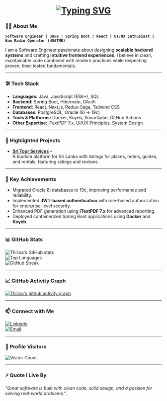 <!-- Dynamic Typing Header -->
<h1 align="center">
  <a href="#">
    <img src="https://readme-typing-svg.herokuapp.com?font=Fira+Code&size=26&pause=1000&color=36BCF7&center=true&vCenter=true&width=600&lines=Hi+there%2C+I'm+Thilina+Palamakumbura!;Software+Engineer+%7C+4S6TMB;Java+%7C+Spring+Boot+%7C+React;UI%2FUX+Enthusiast+%7C+Problem+Solver" alt="Typing SVG" />
  </a>
</h1>


### 👨‍💻 **About Me**
**`Software Engineer | Java | Spring Boot | React | UI/UX Enthusiast | Ham Radio Operator (4S6TMB)`**  

I am a Software Engineer passionate about designing **scalable backend systems** and crafting **intuitive frontend experiences**. I believe in clean, maintainable code combined with modern practices while respecting proven, time-tested fundamentals.

---

### 🛠️ **Tech Stack**
- **Languages:** Java, JavaScript (ES6+), SQL  
- **Backend:** Spring Boot, Hibernate, OAuth
- **Frontend:** React, Next.js, Redux-Saga, Tailwind CSS  
- **Databases:** PostgreSQL, Oracle (8i → 19c)  
- **Tools & Platforms:** Docker, Koyeb, SonarQube, GitHub Actions  
- **Other Expertise:** iTextPDF 7.x, UI/UX Principles, System Design  

---

### 🌟 **Highlighted Projects**
- **[Sri Tour Services](https://github.com/ThilinaPalamakumbura/sri-tour-services)** –  
  A tourism platform for Sri Lanka with listings for places, hotels, guides, and rentals, featuring ratings and reviews.

---

### 🚀 **Key Achievements**
- Migrated Oracle 8i databases to 19c, improving performance and reliability.  
- Implemented **JWT-based authentication** with role-based authorization for enterprise-level security.  
- Enhanced PDF generation using **iTextPDF 7.x** for advanced reporting.  
- Deployed containerized Spring Boot applications using **Docker** and **Koyeb**.  

---

### 📊 **GitHub Stats**
![Thilina's GitHub stats](https://github-readme-stats.vercel.app/api?username=ThilinaPalamakumbura&show_icons=true&theme=radical&count_private=true&hide=issues)  
![Top Languages](https://github-readme-stats.vercel.app/api/top-langs/?username=ThilinaPalamakumbura&layout=compact&theme=radical)  
![GitHub Streak](https://streak-stats.demolab.com?user=ThilinaPalamakumbura&theme=radical&hide_border=false)

---

### 📈 **GitHub Activity Graph**
[![Thilina's github activity graph](https://github-readme-activity-graph.vercel.app/graph?username=ThilinaPalamakumbura&theme=react-dark)](https://github.com/ashutosh00710/github-readme-activity-graph)

---

### 📫 **Connect with Me**
[![LinkedIn](https://img.shields.io/badge/LinkedIn-0A66C2?style=for-the-badge&logo=linkedin&logoColor=white)](https://www.linkedin.com/in/thilina-palamakumbura-649604a0/)  
[![Email](https://img.shields.io/badge/Email-D14836?style=for-the-badge&logo=gmail&logoColor=white)](mailto:tmbpedu@gmail.com)  

---

### 👀 **Profile Visitors**
![Visitor Count](https://komarev.com/ghpvc/?username=ThilinaPalamakumbura&label=Profile%20Views&color=blue&style=flat)

---

### ⚡ **Quote I Live By**  
_"Great software is built with clean code, solid design, and a passion for solving real-world problems."_
.
